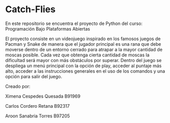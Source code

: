 # Catch-Flies
En este repositorio se encuentra el proyecto de Python del curso:  Programación Bajo Plataformas Abiertas 

El proyecto consiste en un videojuego inspirado en los famosos juegos de Pacman y Snake de manera que el jugador
principal es una rana que debe moverse dentro de un entorno cerrado para atrapar a la mayor cantidad de moscas
posible. Cada vez que obtenga cierta cantidad de moscas la dificultad será mayor con más obstáculos por superar.
Dentro del juego se despliega un menú principal con la  opción de play, acceder al puntaje  más alto, acceder a las
instrucciones generales en el uso de los comandos y una opción para salir del juego.


Creado por:

Ximena Cespedes Quesada B91969

Carlos Cordero Retana B92317

Aroon Sanabria Torres B97205
